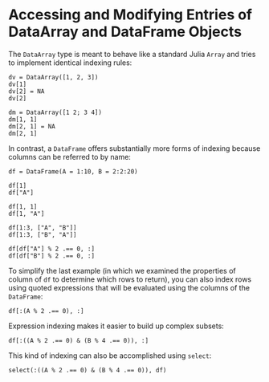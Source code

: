 # Accessing and Modifying Entries of DataArray and DataFrame Objects

The `DataArray` type is meant to behave like a standard Julia `Array` and tries to implement identical indexing rules:

	dv = DataArray([1, 2, 3])
	dv[1]
	dv[2] = NA
	dv[2]

	dm = DataArray([1 2; 3 4])
	dm[1, 1]
	dm[2, 1] = NA
	dm[2, 1]

In contrast, a `DataFrame` offers substantially more forms of indexing because columns can be referred to by name:

	df = DataFrame(A = 1:10, B = 2:2:20)

	df[1]
	df["A"]

	df[1, 1]
	df[1, "A"]

	df[1:3, ["A", "B"]]
	df[1:3, ["B", "A"]]

	df[df["A"] % 2 .== 0, :]
	df[df["B"] % 2 .== 0, :]

To simplify the last example (in which we examined the properties of column of `df` to determine which rows to return), you can also index rows using quoted expressions that will be evaluated using the columns of the `DataFrame`:

	df[:(A % 2 .== 0), :]

Expression indexing makes it easier to build up complex subsets:

	df[:((A % 2 .== 0) & (B % 4 .== 0)), :]

This kind of indexing can also be accomplished using `select`:

	select(:((A % 2 .== 0) & (B % 4 .== 0)), df)
